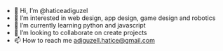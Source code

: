 - 👋 Hi, I’m @haticeadiguzel
- 👀 I’m interested in web design, app design, game design and robotics
- 🌱 I’m currently learning python and javascript
- 💞️ I’m looking to collaborate on create projects
- 📫 How to reach me adiguzell.hatice@gmail.com

<!---
haticeadiguzel/haticeadiguzel is a ✨ special ✨ repository because its `README.md` (this file) appears on your GitHub profile.
You can click the Preview link to take a look at your changes.
--->
